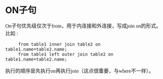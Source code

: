 # ON子句
<font face="微软雅黑" size="3px">

On子句优先级仅次于from，用于内连接和外连接，写成join on的形式。比如 :
```
     from table1 inner join table2 on table1.name=table2.name;
     from table1 left outer join table2 on table1.name=table2.name;
```
   执行的顺序是先执行on再执行join（这点很重要，与where不一样）。

